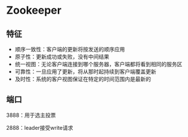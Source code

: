 # Zookeeper

## 特征

- 顺序一致性：客户端的更新将按发送的顺序应用
- 原子性：更新成功或失败，没有中间结果
- 统一视图：无论客户端连接到哪个服务器，客户端都将看到相同的服务区
- 可靠性：一旦应用了更新，将从那时起持续到客户端覆盖更新
- 及时性：系统的客户视图保证在特定的时间范围内是最新的

## 端口

3888：用于选主投票

2888：leader接受write请求